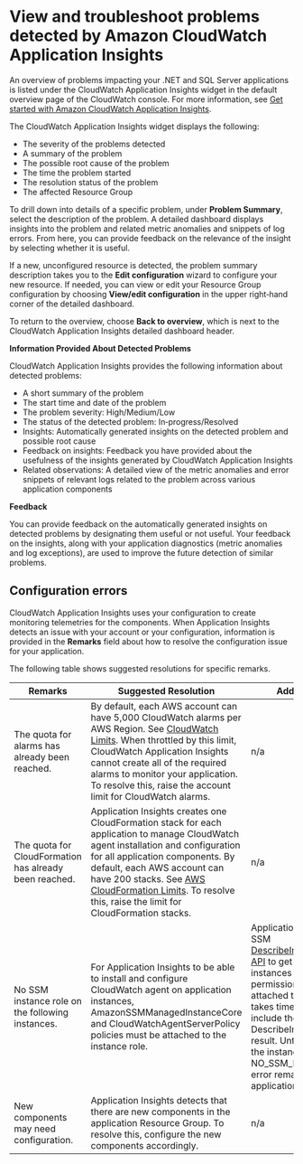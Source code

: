 # View and troubleshoot problems detected by Amazon CloudWatch Application Insights<a name="appinsights-troubleshooting"></a>

An overview of problems impacting your \.NET and SQL Server applications is listed under the CloudWatch Application Insights widget in the default overview page of the CloudWatch console\. For more information, see [Get started with Amazon CloudWatch Application Insights](appinsights-getting-started.md)\.

The CloudWatch Application Insights widget displays the following:
+ The severity of the problems detected
+ A summary of the problem
+ The possible root cause of the problem
+ The time the problem started
+ The resolution status of the problem
+ The affected Resource Group

To drill down into details of a specific problem, under **Problem Summary**, select the description of the problem\. A detailed dashboard displays insights into the problem and related metric anomalies and snippets of log errors\. From here, you can provide feedback on the relevance of the insight by selecting whether it is useful\.

If a new, unconfigured resource is detected, the problem summary description takes you to the **Edit configuration** wizard to configure your new resource\. If needed, you can view or edit your Resource Group configuration by choosing **View/edit configuration** in the upper right‐hand corner of the detailed dashboard\.

To return to the overview, choose **Back to overview**, which is next to the CloudWatch Application Insights detailed dashboard header\.

**Information Provided About Detected Problems**

CloudWatch Application Insights provides the following information about detected problems:
+ A short summary of the problem
+ The start time and date of the problem
+ The problem severity: High/Medium/Low
+ The status of the detected problem: In‐progress/Resolved
+ Insights: Automatically generated insights on the detected problem and possible root cause
+ Feedback on insights: Feedback you have provided about the usefulness of the insights generated by CloudWatch Application Insights
+ Related observations: A detailed view of the metric anomalies and error snippets of relevant logs related to the problem across various application components

**Feedback**

You can provide feedback on the automatically generated insights on detected problems by designating them useful or not useful\. Your feedback on the insights, along with your application diagnostics \(metric anomalies and log exceptions\), are used to improve the future detection of similar problems\.

## Configuration errors<a name="appinsights-configuration-errors"></a>

CloudWatch Application Insights uses your configuration to create monitoring telemetries for the components\. When Application Insights detects an issue with your account or your configuration, information is provided in the **Remarks** field about how to resolve the configuration issue for your application\. 

The following table shows suggested resolutions for specific remarks\.


| Remarks | Suggested Resolution | Additional notes  | 
| --- | --- | --- | 
|  The quota for alarms has already been reached\.  |  By default, each AWS account can have 5,000 CloudWatch alarms per AWS Region\. See [CloudWatch Limits](https://docs.aws.amazon.com/AmazonCloudWatch/latest/monitoring/cloudwatch_limits.html)\. When throttled by this limit, CloudWatch Application Insights cannot create all of the required alarms to monitor your application\. To resolve this, raise the account limit for CloudWatch alarms\.  | n/a | 
|  The quota for CloudFormation has already been reached\.  |  Application Insights creates one CloudFormation stack for each application to manage CloudWatch agent installation and configuration for all application components\. By default, each AWS account can have 200 stacks\. See [AWS CloudFormation Limits](https://docs.aws.amazon.com/AWSCloudFormation/latest/UserGuide/cloudformation-limits.html)\. To resolve this, raise the limit for CloudFormation stacks\.  | n/a | 
|  No SSM instance role on the following instances\.  |  For Application Insights to be able to install and configure CloudWatch agent on application instances, AmazonSSMManagedInstanceCore and CloudWatchAgentServerPolicy policies must be attached to the instance role\.   |  Application Insights calls the SSM [DescribeInstanceInformation API](https://docs.aws.amazon.com/systems-manager/latest/APIReference/API_DescribeInstanceInformation.html) to get the list of instances with SSM permission\. After the role is attached to the instance, it takes time for SSM to include the instance in the DescribeInstanceInformation result\. Until SSM includes the instance in the result, NO\_SSM\_INSTANCE\_ROLE error remains present for the application\.  | 
|  New components may need configuration\.  |  Application Insights detects that there are new components in the application Resource Group\. To resolve this, configure the new components accordingly\.  | n/a | 